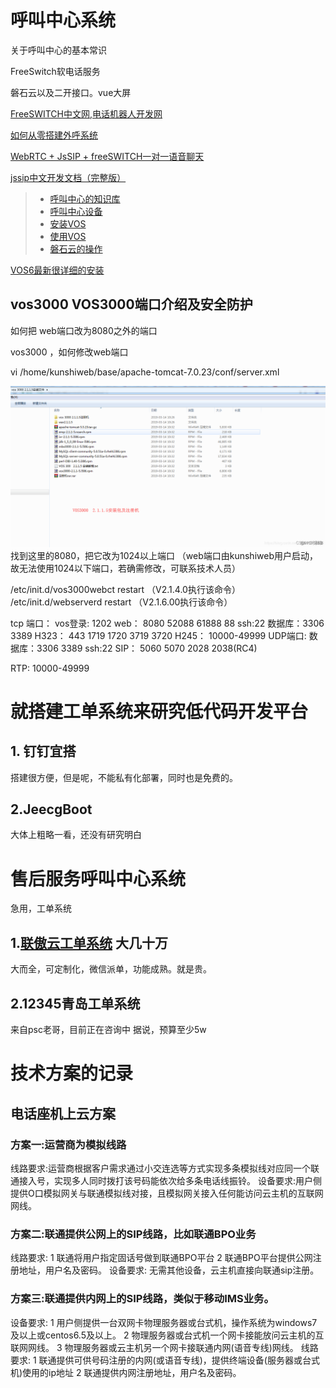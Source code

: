 # 呼叫中心系统

关于呼叫中心的基本常识

FreeSwitch软电话服务

磐石云以及二开接口。vue大屏

[FreeSWITCH中文网,电话机器人开发网](http://www.freeswitch.net.cn/index.html)

[如何从零搭建外呼系统](http://www.woshipm.com/pmd/1210429.html)

[WebRTC + JsSIP + freeSWITCH一对一语音聊天](https://www.cnblogs.com/gxp69/articles/12028002.html)

[jssip中文开发文档（完整版） ](https://www.cnblogs.com/benmumu/p/8316670.html)



> * [呼叫中心的知识库](knowledge.md)
> * [呼叫中心设备](ipgateway.md)
> * [安装VOS](vos_install.md)
> * [使用VOS](vos_use.md)
> * [磐石云的操作](PSCC.md)

[VOS6最新很详细的安装](vos6install.md)



## vos3000 VOS3000端口介绍及安全防护

如何把 web端口改为8080之外的端口 

vos3000 ，如何修改web端口

vi /home/kunshiweb/base/apache-tomcat-7.0.23/conf/server.xml

![安装文件](index.assets/watermark,type_d3F5LXplbmhlaQ,shadow_50,text_Q1NETiBA5Y2a57yU,size_20,color_FFFFFF,t_70,g_se,x_16-16517360463961.png)
找到这里的8080，把它改为1024以上端口 （web端口由kunshiweb用户启动，故无法使用1024以下端口，若确需修改，可联系技术人员）

/etc/init.d/vos3000webct restart （V2.1.4.0执行该命令）
/etc/init.d/webserverd restart （V2.1.6.00执行该命令）



tcp 端口：
vos登录: 1202
web： 8080 52088 61888 88
ssh:22
数据库：3306 3389
H323： 443 1719 1720 3719 3720
H245： 10000-49999
UDP端口:
数据库：3306 3389
ssh:22
SIP： 5060 5070 2028 2038(RC4)

RTP: 10000-49999









# 就搭建工单系统来研究低代码开发平台
## 1. 钉钉宜搭
搭建很方便，但是呢，不能私有化部署，同时也是免费的。


## 2.JeecgBoot
大体上粗略一看，还没有研究明白


# 售后服务呼叫中心系统
急用，工单系统 
## 1.[联傲云工单系统](http://www.chainall.com/)  大几十万
大而全，可定制化，微信派单，功能成熟。就是贵。
## 2.12345青岛工单系统
来自psc老哥，目前正在咨询中
据说，预算至少5w


# 技术方案的记录
## 电话座机上云方案
### 方案一:运营商为模拟线路
线路要求:运营商根据客户需求通过小交连选等方式实现多条模拟线对应同一个联通接入号，实现多人同时拨打该号码能依次给多条电话线振铃。
设备要求:用户侧提供O口模拟网关与联通模拟线对接，且模拟网关接入任何能访问云主机的互联网网线。

### 方案二:联通提供公网上的SIP线路，比如联通BPO业务
线路要求:
1 联通将用户指定固话号做到联通BPO平台
2 联通BPO平台提供公网注册地址，用户名及密码。
设备要求: 无需其他设备，云主机直接向联通sip注册。

### 方案三:联通提供内网上的SIP线路，类似于移动IMS业务。
设备要求:
1 用户侧提供一台双网卡物理服务器或台式机，操作系统为windows7及以上或centos6.5及以上。
2 物理服务器或台式机一个网卡接能放问云主机的互联网网线。
3 物理服务器或云主机另一个网卡接联通内网(语音专线)网线。
线路要求:
1 联通提供可供号码注册的内网(或语音专线)，提供终端设备(服务器或台式机)使用的ip地址
2 联通提供内网注册地址，用户名及密码。



